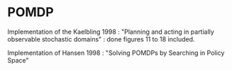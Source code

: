 # POMDP
Implementation of the Kaelbling 1998 : "Planning and acting in partially observable stochastic domains" : done figures 11 to 18 included.

Implementation of Hansen 1998 : "Solving POMDPs by Searching in Policy Space"
